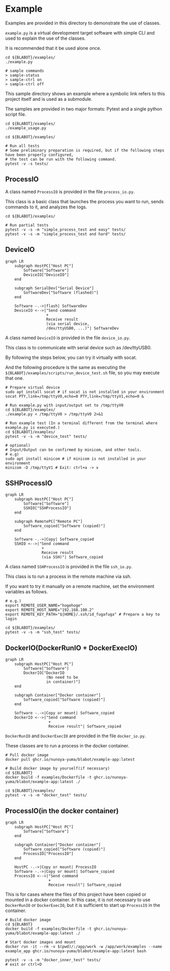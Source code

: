 # Example

Examples are provided in this directory to demonstrate the use of classes.

`example.py` is a virtual development target software with simple CLI and used to explain the use of the classes.

It is recommended that it be used alone once.

```shell
cd ${BLABOT}/examples/
./example.py

# sample commands
> sample-status
> sample-ctrl on
> sample-ctrl off
```

This sample directory shows an example where a symbolic link refers to this project itself and is used as a submodule.

The samples are provided in two major formats: Pytest and a single python script file.

```shell
cd ${BLABOT}/examples/
./example_usage.py
```

```shell
cd ${BLABOT}/examples/

# Run all tests
# Some preliminary preparation is required, but if the following steps have been properly configured,
# the test can be run with the following command.
pytest -v -s tests/
```

## ProcessIO

A class named `ProcessIO` is provided in the file `process_io.py`.

This class is a basic class that launches the process you want to run, sends commands to it, and analyzes the logs.

```shell
cd ${BLABOT}/examples/

# Run partial tests
pytest -v -s -m "simple_process_test and easy" tests/
pytest -v -s -m "simple_process_test and hard" tests/
```

## DeviceIO

```mermaid
graph LR
    subgraph HostPC["Host PC"]
        Software["Software"]
        DeviceIO["DeviceIO"]
    end

    subgraph SerialDev["Serial Device"]
        SoftwareDev["Software (flashed)"]
    end

    Software -.->|flash| SoftwareDev
    DeviceIO <-->|"Send command
                  +
                  Receive result
                  (via serial device,
                  /dev/ttyUSB0, ...)"| SoftwareDev
```

A class named `DeviceIO` is provided in the file `device_io.py`.

This class is to communicate with serial device such as /dev/ttyUSB0.

By following the steps below, you can try it virtually with socat.

And the following procedure is the same as executing the `${BLABOT}/examples/scripts/run_device_test.sh` file, so you may execute that one.

```shell
# Prepare virtual device
sudo apt install socat # if socat is not installed in your environment
socat PTY,link=/tmp/ttyV0,echo=0 PTY,link=/tmp/ttyV1,echo=0 &

# Run example.py with input/output set to /tmp/ttyV0
cd ${BLABOT}/examples/
./example.py < /tmp/ttyV0 > /tmp/ttyV0 2>&1

# Run example test (In a terminal different from the terminal where example.py is executed.)
cd ${BLABOT}/examples/
pytest -v -s -m "device_test" tests/

# optional)
# Input/Output can be confirmed by minicom, and other tools.
# e.g)
sudo apt install minicom # if minicom is not installed in your environment
minicom -D /tmp/ttyV1 # Exit: ctrl+a -> x
```

## SSHProcessIO

```mermaid
graph LR
    subgraph HostPC["Host PC"]
        Software["Software"]
        SSHIO["SSHProcessIO"]
    end

    subgraph RemotePC["Remote PC"]
        Software_copied["Software (copied)"]
    end

    Software -.->|Copy| Software_copied
    SSHIO <-->|"Send command
                +
                Receive result
                (via SSH)"| Software_copied
```

A class named `SSHProcessIO` is provided in the file `ssh_io.py`.

This class is to run a process in the remote machine via ssh.

If you want to try it manually on a remote machine, set the environment variables as follows.

```shell
# e.g.)
export REMOTE_USER_NAME="hogehoge"
export REMOTE_HOST_NAME="192.168.100.2"
export REMOTE_KEY_PATH="${HOME}/.ssh/id_fugafuga" # Prepare a key to login

cd ${BLABOT}/examples/
pytest -v -s -m "ssh_test" tests/
```

## DockerIO(DockerRunIO + DockerExecIO)

```mermaid
graph LR
    subgraph HostPC["Host PC"]
        Software["Software"]
        DockerIO["DockerIO
                  (No need to be
                  in container)"]
    end

    subgraph Container["Docker container"]
        Software_copied["Software (copied)"]
    end

    Software -.->|Copy or mount| Software_copied
    DockerIO <-->|"Send command
                   +
                   Receive result"| Software_copied
```

`DockerRunIO` and `DockerExecIO` are provided in the file `docker_io.py`.

These classes are to run a process in the docker container.

```shell
# Pull docker image
docker pull ghcr.io/nunoya-yuma/blabot/example-app:latest

# Build docker image by yourself(if necessary)
cd ${BLABOT}
docker build -f examples/Dockerfile -t ghcr.io/nunoya-yuma/blabot/example-app:latest ./

cd ${BLABOT}/examples/
pytest -v -s -m "docker_test" tests/
```

## ProcessIO(in the docker container)

```mermaid
graph LR
    subgraph HostPC["Host PC"]
        Software["Software"]
    end

    subgraph Container["Docker container"]
        Software_copied["Software (copied)"]
        ProcessIO["ProcessIO"]
    end

    HostPC -.->|Copy or mount| ProcessIO
    Software -.->|Copy or mount| Software_copied
    ProcessIO <-->|"Send command
                   +
                   Receive result"| Software_copied
```

This is for cases where the files of this project have been copied or mounted in a docker container.
In this case, it is not necessary to use `DockerRunIO` or `DockerExecIO`, but it is sufficient to start up `ProcessIO` in the container.

```shell
# Build docker image
cd ${BLABOT}
docker build -f examples/Dockerfile -t ghcr.io/nunoya-yuma/blabot/example-app:latest ./

# Start docker images and mount
docker run -it --rm -v $(pwd)/:/app/work -w /app/work/examples --name example_app ghcr.io/nunoya-yuma/blabot/example-app:latest bash

pytest -v -s -m "docker_inner_test" tests/
# exit or ctrl+D
```
